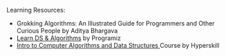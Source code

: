 
Learning Resources: 
- Grokking Algorithms: An Illustrated Guide for Programmers and Other Curious People by Aditya Bhargava
- [Learn DS & Algorithms](https://www.programiz.com/dsa) by Programiz
- [Intro to Computer Algorithms and Data Structures ](https://hyperskill.org/tracks/41) Course by Hyperskill
